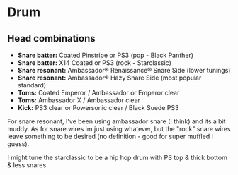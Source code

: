 # Drum

## Head combinations

- **Snare batter:** Coated Pinstripe or PS3 (pop - Black Panther)
- **Snare batter:** X14 Coated or PS3 (rock - Starclassic)
- **Snare resonant:** Ambassador® Renaissance® Snare Side (lower tunings)
- **Snare resonant:** Ambassador® Hazy Snare Side (most popular standard)
- **Toms:** Coated Emperor / Ambassador or Emperor clear
- **Toms:** Ambassador X / Ambassador clear
- **Kick:** PS3 clear or Powersonic clear / Black Suede PS3

For snare resonant, I've been using ambassador snare (I think) and its a bit muddy. As for snare wires im just using whatever, but the "rock" snare wires leave something to be desired (no definition - good for super muffled i guess).

I might tune the starclassic to be a hip hop drum with PS top & thick bottom & less snares
